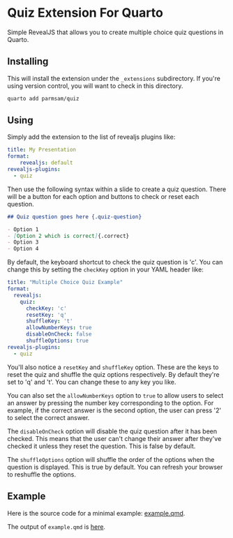 # Quiz Extension For Quarto

Simple RevealJS that allows you to create multiple choice quiz questions in Quarto.

## Installing

This will install the extension under the `_extensions` subdirectory.
If you're using version control, you will want to check in this directory.

```bash
quarto add parmsam/quiz
```

## Using

Simply add the extension to the list of revealjs plugins like:

``` yaml
title: My Presentation
format:
    revealjs: default
revealjs-plugins:
  - quiz
```

Then use the following syntax within a slide to create a quiz question. There will be a button for each option and buttons to check or reset each question.

``` markdown
## Quiz question goes here {.quiz-question}

- Option 1
- [Option 2 which is correct]{.correct}
- Option 3
- Option 4
```

By default, the keyboard shortcut to check the quiz question is 'c'. You can change this by setting the `checkKey` option in your YAML header like:

```yaml
title: "Multiple Choice Quiz Example"
format:
  revealjs:
    quiz: 
      checkKey: 'c'
      resetKey: 'q'
      shuffleKey: 't'
      allowNumberKeys: true
      disableOnCheck: false
      shuffleOptions: true
revealjs-plugins:
  - quiz
```

You'll also notice a `resetKey` and `shuffleKey` option. These are the keys to reset the quiz and shuffle the quiz options respectively. By default they're set to 'q' and 't'. You can change these to any key you like.

You can also set the `allowNumberKeys` option to `true` to allow users to select an answer by pressing the number key corresponding to the option. For example, if the correct answer is the second option, the user can press '2' to select the correct answer.

The `disableOnCheck` option will disable the quiz question after it has been checked. This means that the user can't change their answer after they've checked it unless they reset the question. This is false by default.

The `shuffleOptions` option will shuffle the order of the options when the question is displayed. This is true by default. You can refresh your browser to reshuffle the options. 

## Example

Here is the source code for a minimal example: [example.qmd](example.qmd).

The output of `example.qmd` is [here](https://parmsam.github.io/quarto-quiz/).
